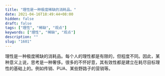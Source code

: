 ```yaml
---
title: "理性是一种极度稀缺的消耗品。"
date: 2021-04-16T18:49:44+08:00
hidden: false
draft: false
tags: ["理性", "稀缺", "观点"]
keywords: ["理性", "稀缺", "观点"]
description: ""
slug: "1601"
---
```


理性是一种极度稀缺的消耗品。每个人的理性都是有限的，但程度不同。因此，某种意义上说，思考是一种奢侈。很多的不怀好意，其有效性都是建立在耗尽目标理性的基础上的。例如传销、PUA、某些野路子的营销等。
